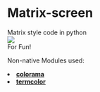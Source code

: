 # Matrix-screen
Matrix style code in python<br>
<img src="https://upload.wikimedia.org/wikipedia/commons/thumb/e/e6/Xmatrix.png/300px-Xmatrix.png">
<br>For Fun!

Non-native Modules used:
<li><a href="https://pypi.python.org/pypi/colorama"><strong>colorama</strong></a>
<li><a href="https://pypi.python.org/pypi/termcolor"><strong>termcolor</strong></a>
